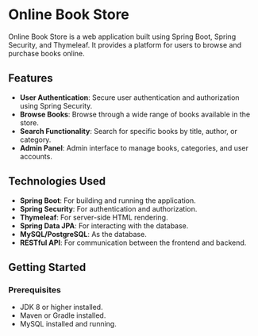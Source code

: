 # Online Book Store

Online Book Store is a web application built using Spring Boot, Spring Security, and Thymeleaf. It provides a platform for users to browse and purchase books online.

## Features

- **User Authentication**: Secure user authentication and authorization using Spring Security.
- **Browse Books**: Browse through a wide range of books available in the store.
- **Search Functionality**: Search for specific books by title, author, or category.
- **Admin Panel**: Admin interface to manage books, categories, and user accounts.

## Technologies Used

- **Spring Boot**: For building and running the application.
- **Spring Security**: For authentication and authorization.
- **Thymeleaf**: For server-side HTML rendering.
- **Spring Data JPA**: For interacting with the database.
- **MySQL/PostgreSQL**: As the database.
- **RESTful API**: For communication between the frontend and backend.

## Getting Started

### Prerequisites

- JDK 8 or higher installed.
- Maven or Gradle installed.
- MySQL  installed and running.
